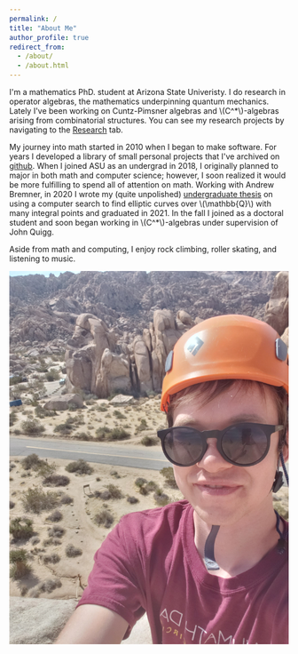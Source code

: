 ```yaml
---
permalink: /
title: "About Me"
author_profile: true
redirect_from: 
  - /about/
  - /about.html
---
```


I'm a mathematics PhD. student at Arizona State Univeristy. I do research in operator algebras, the mathematics underpinning quantum mechanics. Lately I've been working on Cuntz-Pimsner algebras and \\(C^*\\)-algebras arising from combinatorial structures. You can see my research projects by navigating to the [Research](https://been-jamming.github.io/publications) tab.

My journey into math started in 2010 when I began to make software. For years I developed a library of small personal projects that I've archived on [github](https://github.com/been-jamming). When I joined ASU as an undergrad in 2018, I originally planned to major in both math and computer science; however, I soon realized it would be more fulfilling to spend all of attention on math. Working with Andrew Bremner, in 2020 I wrote my (quite unpolished) [undergraduate thesis](https://arxiv.org/abs/2012.06233) on using a computer search to find elliptic curves over \\(\mathbb{Q}\\) with many integral points and graduated in 2021. In the fall I joined as a doctoral student and soon began working in \\(C^*\\)-algebras under supervision of John Quigg.

Aside from math and computing, I enjoy rock climbing, roller skating, and listening to music.

![image](images/climbing_portrait.jpg)
